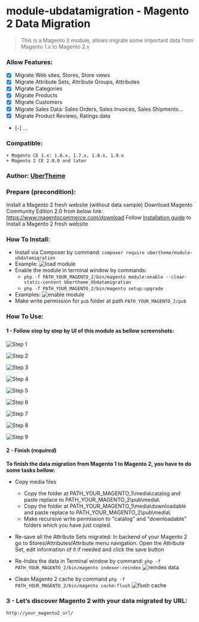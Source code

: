 # module-ubdatamigration - Magento 2 Data Migration
>This is a Magento 2 module, allows migrate some important data from Magento 1.x to Magento 2.x

### Allow Features:
+ [x] Migrate Web sites, Stores, Store views
+ [x] Migrate Attribute Sets, Attribute Groups, Attributes
+ [x] Migrate Categories
+ [x] Migrate Products
+ [x] Migrate Customers
+ [x] Migrate Sales Data: Sales Orders, Sales Invoices, Sales Shipments... 
+ [x] Migrate Product Reviews, Ratings data
+ [-] ...

### Compatible:
    + Magento CE 1.x: 1.6.x, 1.7.x, 1.8.x, 1.9.x
    + Magento 2 CE 2.0.0 and later
### Author: [UberTheme](http://www.ubertheme.com)

### Prepare (precondition):
Install a Magento 2 fresh website (without data sample)
Download Magento Community Edition 2.0 from below link: https://www.magentocommerce.com/download
Follow [Installation guide](http://devdocs.magento.com/guides/v2.0/install-gde/install-quick-ref.html) to Install a Magento 2 fresh website

### How To Install:
- Install via Composer by command:
    `composer require ubertheme/module-ubdatamigration`
- Example: 
![load module](http://i.prntscr.com/adb0c005b4e141088bd96c1c61d9f7c7.png)
- Enable the module in terminal window by commands:
    + `php -f PATH_YOUR_MAGENTO_2/bin/magento module:enable --clear-static-content Ubertheme_Ubdatamigration`
    + `php -f PATH_YOUR_MAGENTO_2/bin/magento setup:upgrade`
- Examples:
![enable module](http://i.imgur.com/ksW98w8.png)
- Make write permission for `pub` folder at path `PATH_YOUR_MAGENTO_2/pub`

### How To Use:

#### 1 - Follow step by step by UI of this module as bellow screenshots:
![Step 1](http://i.imgur.com/aRkl3jJ.png)

![Step 2](http://i.imgur.com/LzVdz8o.png)

![Step 3](http://i.imgur.com/hkalWf2.png)

![Step 4](http://i.imgur.com/ZwWqSyE.png)

![Step 5](http://i.imgur.com/wA5vmk0.png)

![Step 6](http://i.imgur.com/wiz64NQ.png)

![Step 7](http://i.imgur.com/dKItNy9.png)

![Step 8](http://i.imgur.com/UBLb63y.png)

![Step 9](http://i.imgur.com/LwG3FwA.png)

#### 2 - Finish (_required_)
**To finish the data migration from Magento 1 to Magento 2, you have to do some tasks bellow:**
+ Copy media files
    - Copy the folder at PATH_YOUR_MAGENTO_1\media\catalog and paste replace to PATH_YOUR_MAGENTO_2\pub\media\
    - Copy the folder at PATH_YOUR_MAGENTO_1\media\downloadable and paste replace to PATH_YOUR_MAGENTO_2\pub\media\
    - Make recursive write permission to "catalog" and "downloadable" folders which you have just copied.

+ Re-save all the Attribute Sets migrated:
    In backend of your Magento 2 go to Stores/Attributes/Attribute menu navigation. 
    Open the Attribute Set, edit information of it if needed and click the save button

+ Re-Index the data in Terminal window by command:
    `php -f PATH_YOUR_MAGENTO_2/bin/magento indexer:reindex`
![reindex data](http://i.imgur.com/Fvm2GpQ.png)
+ Clean Magento 2 cache by command
    `php -f PATH_YOUR_MAGENTO_2/bin/magento cache:flush`
![flush cache](http://i.imgur.com/VVweYQ8.png)

### 3 - Let’s discover Magento 2 with your data migrated by URL:
    http://your_magento2_url/
